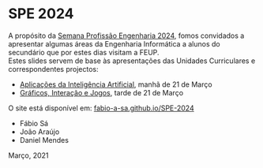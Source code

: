# SPE 2024

A propósito da [Semana Profissão Engenharia 2024](https://paginas.fe.up.pt/~escolas/spe/inscricoesspe24/), fomos convidados a apresentar algumas áreas da Engenharia Informática a alunos do secundário que por estes dias visitam a FEUP. <br>
Estes slides servem de base às apresentações das Unidades Curriculares e correspondentes projectos:

- [Aplicações da Inteligência Artificial](https://fabio-a-sa.github.io/SPE-2024/AIA), manhã de 21 de Março
- [Gráficos, Interação e Jogos](https://fabio-a-sa.github.io/SPE-2024/GIG), tarde de 21 de Março

O site está disponível em: [fabio-a-sa.github.io/SPE-2024](https://fabio-a-sa.github.io/SPE-2024/)

- Fábio Sá
- João Araújo
- Daniel Mendes

Março, 2021
